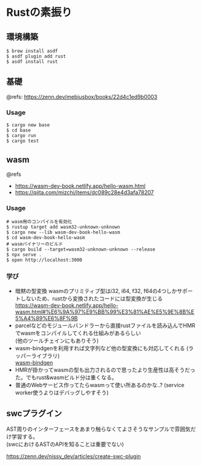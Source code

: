 # Rustの素振り

## 環境構築

```
$ brew install asdf
$ asdf plugin add rust
$ asdf install rust
```

## 基礎

@refs: https://zenn.dev/mebiusbox/books/22d4c1ed9b0003

### Usage

```
$ cargo new base
$ cd base
$ cargo run
$ cargo test
```

## wasm

@refs  
- https://wasm-dev-book.netlify.app/hello-wasm.html
- https://qiita.com/mizchi/items/dc089c28e4d3afa78207

### Usage

```
# wasm用のコンパイルを有効化
$ rustup target add wasm32-unknown-unknown
$ cargo new --lib wasm-dev-book-hello-wasm
$ cd wasm-dev-book-hello-wasm
# wasmバイナリーのビルド
$ cargo build --target=wasm32-unknown-unknown --release
$ npx serve .
$ open http://localhost:3000
```

### 学び

- 暗黙の型変換
wasmのプリミティブ型はi32, i64, f32, f64の4つしかサポートしないため、rustから変換されたコードには型変換が生じる  
https://wasm-dev-book.netlify.app/hello-wasm.html#%E6%9A%97%E9%BB%99%E3%81%AE%E5%9E%8B%E5%A4%89%E6%8F%9B
- parcelなどのモジュールバンドラーから直接rustファイルを読み込んでHMRでwasmをコンパイルしてくれる仕組みがあるらしい  
(他のツールチェインにもありそう)
- wasm-bindgenを利用すれば文字列など他の型変換にも対応してくれる (ラッパーライブラリ)  
[wasm-bindgen](https://developer.mozilla.org/ja/docs/WebAssembly/Rust_to_wasm#wasm-bindgen_%E3%82%92%E4%BD%BF%E7%94%A8%E3%81%97%E3%81%A6_rust_%E3%81%A8_javascript_%E3%82%92%E5%8D%94%E8%AA%BF%E3%81%95%E3%81%9B%E3%82%8B)
- HMRが掛かってwasmの型も出力されるので思ったより生産性は高そうだった。でもrust&wasmビルド分は重くなる。
- 普通のWebサービス作ってたらwasmって使い所あるのかな..?  (service worker使うよりはデバッグしやすそう)

## swcプラグイン

AST周りのインターフェースをあまり触らなくてよさそうなサンプルで雰囲気だけ学習する。  
(swcにおけるASTのAPIを知ることは重要でない)

https://zenn.dev/nissy_dev/articles/create-swc-plugin
